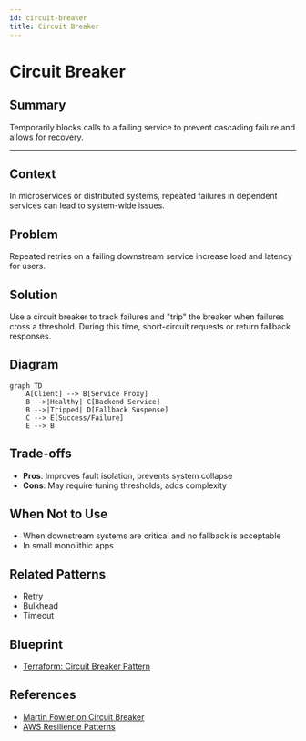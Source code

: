 ```yaml
---
id: circuit-breaker
title: Circuit Breaker
---
```


# Circuit Breaker

## Summary
Temporarily blocks calls to a failing service to prevent cascading failure and allows for recovery. 

---

## Context
In microservices or distributed systems, repeated failures in dependent services can lead to system-wide issues.

## Problem
Repeated retries on a failing downstream service increase load and latency for users.

## Solution
Use a circuit breaker to track failures and "trip" the breaker when failures cross a threshold. During this time, short-circuit requests or return fallback responses.

## Diagram
```mermaid
graph TD
    A[Client] --> B[Service Proxy]
    B -->|Healthy| C[Backend Service]
    B -->|Tripped| D[Fallback Suspense]
    C --> E[Success/Failure]
    E --> B
```

## Trade-offs
- **Pros**: Improves fault isolation, prevents system collapse
- **Cons**: May require tuning thresholds; adds complexity

## When Not to Use
- When downstream systems are critical and no fallback is acceptable
- In small monolithic apps

## Related Patterns
- Retry
- Bulkhead
- Timeout

## Blueprint
- [Terraform: Circuit Breaker Pattern](../../blueprints/terraform/circuit-breaker/main.tf)

## References
- [Martin Fowler on Circuit Breaker](https://martinfowler.com/bliki/CircuitBreaker.html)
- [AWS Resilience Patterns](https://docs.aws.amazon.com/)